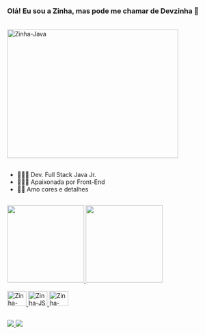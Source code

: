 ### Olá! Eu sou a Zinha, mas pode me chamar de Devzinha  🦩
 <div style="display: inline_block"><br>
    <img align"center" alt="Zinha-Java" height="300" width="400" src="https://media.giphy.com/media/Ev35kT2q6gfvTl0iMS/giphy.gif"/>
      </div>

##

- 👩🏻‍🎓 Dev. Full Stack Java Jr.
- 👩🏻‍💻 Apaixonada por Front-End
- 👩🏻 Amo cores e detalhes 

##

<div>
  <a href="https://www.linkedin.com/in/maria-pinheiro-feitosa/">
    <img height="180cm" src="https://github-readme-stats.vercel.app/api?username=Devzinha&show_icons=true&theme=onedark&include_all_commits=true&count_private=true"/>
   <img height="180em" src="https://github-readme-stats.vercel.app/api/top-langs/?username=Devzinha&layout=compact&langs_count=7&theme=onedark"/>
    </div>
  
  <div style="display: inline_block"><br>
    <img align"center" alt="Zinha-Java" height="35" width="45" src="https://i.imgur.com/7Z0a0T3.png"/>
    <img align"center" alt="Zinha-JS" height="35" width="45" src="https://i.imgur.com/4NSPED8.png"/>
    <img align"center" alt="Zinha-Java" height="35" width="45" src="https://i.imgur.com/ZT3cvnP.png"/>
  </div>

 ##
  
  <div>
    <a href="https://www.linkedin.com/in/maria-pinheiro-feitosa/" target="_blank"><img src="https://img.shields.io/badge/LinkedIn-0077B5?style=for-the-badge&logo=linkedin&logoColor=white"/>
    <a href="https://www.instagram.com/zi.nha/" target="_blank"><img src="https://img.shields.io/badge/Instagram-E4405F?style=for-the-badge&logo=instagram&logoColor=white"/>
  </div>
     
     
      
    
     
